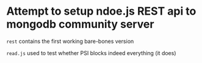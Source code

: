 # Attempt to setup ndoe.js REST api to mongodb community server

`rest` contains the first working bare-bones version

`read.js` used to test whether PSI blocks indeed everything (it does)